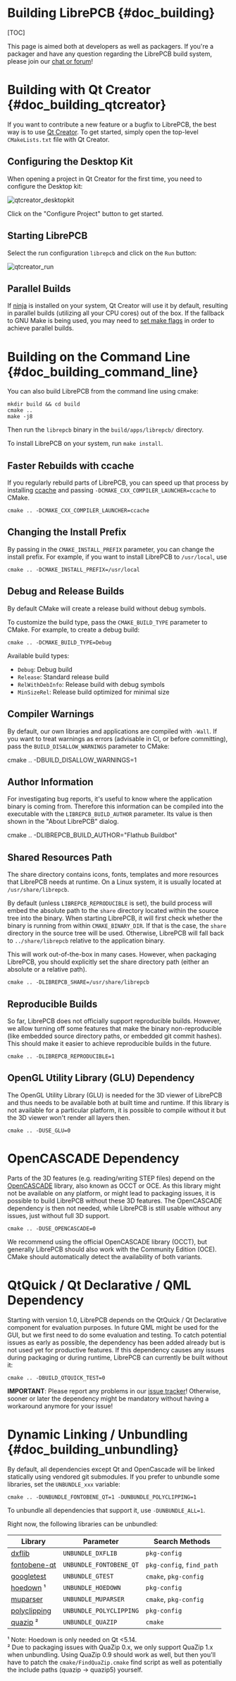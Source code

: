Building LibrePCB {#doc_building}
=================================

[TOC]

This page is aimed both at developers as well as packagers. If you're a
packager and have any question regarding the LibrePCB build system, please join
our [chat or forum](https://librepcb.org/discuss/)!


# Building with Qt Creator {#doc_building_qtcreator}

If you want to contribute a new feature or a bugfix to LibrePCB, the best way
is to use [Qt Creator](https://doc.qt.io/qtcreator/). To get started, simply
open the top-level `CMakeLists.txt` file with Qt Creator.

## Configuring the Desktop Kit

When opening a project in Qt Creator for the first time, you need to configure
the Desktop kit:

![qtcreator_desktopkit](qtcreator_desktopkit.png)

Click on the "Configure Project" button to get started.

## Starting LibrePCB

Select the run configuration `librepcb` and click on the `Run` button:

![qtcreator_run](qtcreator_run.png)

## Parallel Builds

If [ninja](https://ninja-build.org/) is installed on your system, Qt Creator
will use it by default, resulting in parallel builds (utilizing all your CPU
cores) out of the box. If the fallback to GNU Make is being used, you may need
to [set make flags](https://stackoverflow.com/questions/8860712/setting-default-make-options-for-qt-creator)
in order to achieve parallel builds.


# Building on the Command Line {#doc_building_command_line}

You can also build LibrePCB from the command line using cmake:

    mkdir build && cd build
    cmake ..
    make -j8

Then run the `librepcb` binary in the `build/apps/librepcb/` directory.

To install LibrePCB on your system, run `make install`.

## Faster Rebuilds with ccache

If you regularly rebuild parts of LibrePCB, you can speed up that process by
installing [ccache](https://ccache.dev/) and passing
`-DCMAKE_CXX_COMPILER_LAUNCHER=ccache` to CMake.

    cmake .. -DCMAKE_CXX_COMPILER_LAUNCHER=ccache

## Changing the Install Prefix

By passing in the `CMAKE_INSTALL_PREFIX` parameter, you can change the install
prefix. For example, if you want to install LibrePCB to `/usr/local`, use

    cmake .. -DCMAKE_INSTALL_PREFIX=/usr/local

## Debug and Release Builds

By default CMake will create a release build without debug symbols.

To customize the build type, pass the `CMAKE_BUILD_TYPE` parameter to CMake.
For example, to create a debug build:

    cmake .. -DCMAKE_BUILD_TYPE=Debug

Available build types:

- `Debug`: Debug build
- `Release`: Standard release build
- `RelWithDebInfo`: Release build with debug symbols
- `MinSizeRel`: Release build optimized for minimal size

## Compiler Warnings

By default, our own libraries and applications are compiled with `-Wall`. If
you want to treat warnings as errors (advisable in CI, or before committing),
pass the `BUILD_DISALLOW_WARNINGS` parameter to CMake:

  cmake .. -DBUILD_DISALLOW_WARNINGS=1

## Author Information

For investigating bug reports, it's useful to know where the application binary
is coming from. Therefore this information can be compiled into the executable
with the `LIBREPCB_BUILD_AUTHOR` parameter. Its value is then shown in the
"About LibrePCB" dialog.

  cmake .. -DLIBREPCB_BUILD_AUTHOR="Flathub Buildbot"

## Shared Resources Path

The share directory contains icons, fonts, templates and more resources that
LibrePCB needs at runtime. On a Linux system, it is usually located at
`/usr/share/librepcb`.

By default (unless `LIBREPCB_REPRODUCIBLE` is set), the build process will
embed the absolute path to the `share` directory located within the source tree
into the binary. When starting LibrePCB, it will first check whether the binary
is running from within `CMAKE_BINARY_DIR`. If that is the case, the `share`
directory in the source tree will be used. Otherwise, LibrePCB will fall back
to `../share/librepcb` relative to the application binary.

This will work out-of-the-box in many cases. However, when packaging LibrePCB,
you should explicitly set the share directory path (either an absolute or a
relative path).

    cmake .. -DLIBREPCB_SHARE=/usr/share/librepcb

## Reproducible Builds

So far, LibrePCB does not officially support reproducible builds. However, we
allow turning off some features that make the binary non-reproducible (like
embedded source directory paths, or embedded git commit hashes). This should
make it easier to achieve reproducible builds in the future.

    cmake .. -DLIBREPCB_REPRODUCIBLE=1


## OpenGL Utility Library (GLU) Dependency

The OpenGL Utility Library (GLU) is needed for the 3D viewer of LibrePCB and
thus needs to be available both at built time and runtime. If this library
is not available for a particular platform, it is possible to compile without
it but the 3D viewer won't render all layers then.

    cmake .. -DUSE_GLU=0


# OpenCASCADE Dependency

Parts of the 3D features (e.g. reading/writing STEP files) depend on the
[OpenCASCADE](https://www.opencascade.com/) library, also known as OCCT or OCE.
As this library might not be available on any platform, or might lead to
packaging issues, it is possible to build LibrePCB without these 3D features.
The OpenCASCADE dependency is then not needed, while LibrePCB is still usable
without any issues, just without full 3D support.

    cmake .. -DUSE_OPENCASCADE=0

We recommend using the official OpenCASCADE library (OCCT), but generally
LibrePCB should also work with the Community Edition (OCE). CMake should
automatically detect the availability of both variants.


# QtQuick / Qt Declarative / QML Dependency

Starting with version 1.0, LibrePCB depends on the QtQuick / Qt Declarative
component for evaluation purposes. In future QML might be used for the GUI,
but we first need to do some evaluation and testing. To catch potential issues
as early as possible, the dependency has been added already but is not used
yet for productive features. If this dependency causes any issues during
packaging or during runtime, LibrePCB can currently be built without it:

    cmake .. -DBUILD_QTQUICK_TEST=0

**IMPORTANT**: Please report any problems in our
[issue tracker](https://github.com/LibrePCB/LibrePCB/issues)! Otherwise,
sooner or later the dependency might be mandatory without having a workaround
anymore for your issue!


# Dynamic Linking / Unbundling {#doc_building_unbundling}

By default, all dependencies except Qt and OpenCascade will be linked
statically using vendored git submodules. If you prefer to unbundle some
libraries, set the `UNBUNDLE_xxx` variable:

    cmake .. -DUNBUNDLE_FONTOBENE_QT=1 -DUNBUNDLE_POLYCLIPPING=1

To unbundle all dependencies that support it, use `-DUNBUNDLE_ALL=1`.

Right now, the following libraries can be unbundled:

| Library | Parameter | Search Methods |
|-|-|-|
| [dxflib] | `UNBUNDLE_DXFLIB` | `pkg-config` |
| [fontobene-qt] | `UNBUNDLE_FONTOBENE_QT` | `pkg-config`, `find_path` |
| [googletest] | `UNBUNDLE_GTEST` | `cmake`, `pkg-config` |
| [hoedown] ¹ | `UNBUNDLE_HOEDOWN` | `pkg-config` |
| [muparser] | `UNBUNDLE_MUPARSER` | `cmake`, `pkg-config` |
| [polyclipping] | `UNBUNDLE_POLYCLIPPING` | `pkg-config` |
| [quazip] ² | `UNBUNDLE_QUAZIP` | `cmake` |

[dxflib]: https://www.qcad.org/en/90-dxflib
[fontobene-qt]: https://github.com/fontobene/fontobene-qt/
[googletest]: https://github.com/google/googletest
[hoedown]: https://github.com/hoedown/hoedown
[muparser]: https://github.com/beltoforion/muparser
[polyclipping]: https://sourceforge.net/projects/polyclipping/
[quazip]: https://github.com/stachenov/quazip

¹ Note: Hoedown is only needed on Qt <5.14.<br>
² Due to packaging issues with QuaZip 0.x, we only support QuaZip 1.x when unbundling.
  Using QuaZip 0.9 should work as well, but then you'll have to patch the
  `cmake/FindQuaZip.cmake` find script as well as potentially the include paths
  (quazip -> quazip5) yourself.

